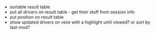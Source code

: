* sortable result table
* put all drivers on result table - get their stuff from session info
* put position on result table
* show updated drivers on veiw with a highlight until viewed? or sort by last-mod?